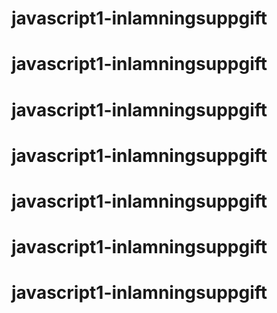 # javascript1-inlamningsuppgift
# javascript1-inlamningsuppgift
# javascript1-inlamningsuppgift
# javascript1-inlamningsuppgift
# javascript1-inlamningsuppgift
# javascript1-inlamningsuppgift
# javascript1-inlamningsuppgift
